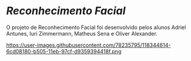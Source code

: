 # ***Reconhecimento Facial***

O projeto de Reconhecimento Facial foi desenvolvido pelos alunos Adriel Antunes, Iuri Zimmermann, Matheus Sena e Oliver Alexander. 

https://user-images.githubusercontent.com/78235795/118344614-6cd08180-b505-11eb-97cf-d9359394418f.png
